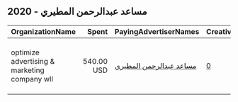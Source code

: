 ## 2020 - مساعد عبدالرحمن المطيري 
|OrganizationName|Spent|PayingAdvertiserNames|CreativeUrls|Impressions|Genders|AgeBrackets|CountryCodes|BillingAddresses|CandidateBallotInformation|
|:---|---:|:---|:---|---:|:---|:---|:---|:---|:---|
|optimize advertising & marketing company wll|540.00 USD|[مساعد عبدالرحمن المطيري](2020/مساعد_عبدالرحمن_المطيري.md)|[0](https://www.snap.com/political-ads/asset/301ac4a84119e8c4139512b652a1f783267a60da39ba91c60012b4dc9e7aed3e?mediaType=png)|171,220||21+|kuwait|"jaber almubarak st, behbehani complex, m floor, office 56,KUWAIT CITY,13046,KW"||
